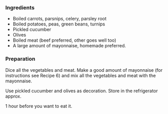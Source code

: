 
### Ingredients
- Boiled carrots, parsnips, celery, parsley root
- Boiled potatoes, peas, green beans, turnips
- Pickled cucumber
- Olives
- Boiled meat (beef preferred, other goes well too)
- A large amount of mayonnaise, homemade preferred.

### Preparation
Dice all the vegetables and meat. Make a good amount of mayonnaise (for instructions see Recipe 6) and mix all the vegetables and meat with the mayonnaise.

 Use pickled cucumber and olives as decoration. Store in the refrigerator approx.

 1 hour before you want to eat it.  